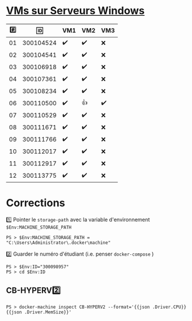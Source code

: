 # [VMs sur Serveurs Windows](https://github.com/CollegeBoreal/INF1087-200-20H-02/blob/master/1.Windows/Participation.md)

|:hash:| :id:      | VM1                 | VM2                | VM3                 | 
|------|-----------|---------------------|--------------------|---------------------|
| 01   | 300104524 | :heavy_check_mark:  | :heavy_check_mark: |  :x: |
| 02   | 300104541 | :heavy_check_mark:  | :heavy_check_mark: |  :x: |
| 03   | 300106918 | :heavy_check_mark:  | :heavy_check_mark: |  :x: |
| 04   | 300107361 | :heavy_check_mark:  | :heavy_check_mark: |  :x: |
| 05   | 300108234 | :heavy_check_mark:  | :heavy_check_mark: |  :x: |
| 06   | 300110500 | :heavy_check_mark:  | :+1: |  :heavy_check_mark: |
| 07   | 300110529 | :heavy_check_mark:  | :heavy_check_mark: |  :x: |
| 08   | 300111671 | :heavy_check_mark:  | :heavy_check_mark: |  :x: |
| 09   | 300111766 | :heavy_check_mark:  | :heavy_check_mark: |  :x: |
| 10   | 300112017 | :heavy_check_mark:  | :heavy_check_mark: |  :x: |
| 11   | 300112917 | :heavy_check_mark:  | :heavy_check_mark: |  :x: |
| 12   | 300113775 | :heavy_check_mark:  | :heavy_check_mark: |  :x: |


# Corrections

:one: Pointer le `storage-path` avec la variable d'environnement `$Env:MACHINE_STORAGE_PATH`

```
PS > $Env:MACHINE_STORAGE_PATH = "C:\Users\Administrator\.docker\machine"
```

:two: Guarder le numéro d'étudiant (i.e. penser `docker-compose` )

```
PS > $Env:ID="300098957"
PS > cd $Env:ID
```

## CB-HYPERV:two: 

```
PS > docker-machine inspect CB-HYPERV2 --format='{{json .Driver.CPU}} {{json .Driver.MemSize}}'
```
